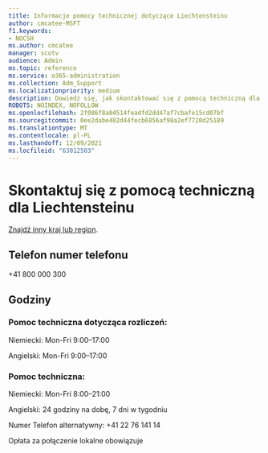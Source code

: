 ```yaml
---
title: Informacje pomocy technicznej dotyczące Liechtensteinu
author: cmcatee-MSFT
f1.keywords:
- NOCSH
ms.author: cmcatee
manager: scotv
audience: Admin
ms.topic: reference
ms.service: o365-administration
ms.collection: Adm_Support
ms.localizationpriority: medium
description: Dowiedz się, jak skontaktować się z pomocą techniczną dla swojego kraju lub regionu.
ROBOTS: NOINDEX, NOFOLLOW
ms.openlocfilehash: 2f086f8a04514feadfd2dd47af7cbafe15cd07bf
ms.sourcegitcommit: 0ee2dabe402d44fecb6856af98a2ef7720d25189
ms.translationtype: MT
ms.contentlocale: pl-PL
ms.lasthandoff: 12/09/2021
ms.locfileid: "63012503"
---
```

# <a name="contact-support-for-liechtenstein"></a>Skontaktuj się z pomocą techniczną dla Liechtensteinu

[Znajdź inny kraj lub region](../get-help-support.md).

## <a name="phone-number"></a>Telefon numer telefonu
+41 800 000 300

## <a name="hours"></a>Godziny
### <a name="billing-support"></a>Pomoc techniczna dotycząca rozliczeń:

Niemiecki: Mon-Fri 9:00–17:00

Angielski: Mon-Fri 9:00–17:00

### <a name="technical-support"></a>Pomoc techniczna:

Niemiecki: Mon-Fri 8:00–21:00

Angielski: 24 godziny na dobę, 7 dni w tygodniu

Numer Telefon alternatywny: +41 22 76 141 14

Opłata za połączenie lokalne obowiązuje
